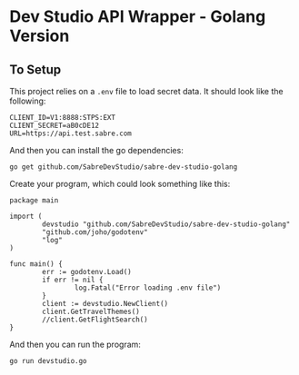 # Dev Studio API Wrapper - Golang Version

## To Setup

This project relies on a `.env` file to load secret data.  It should look like the following:

    CLIENT_ID=V1:8888:STPS:EXT
    CLIENT_SECRET=aB0cDE12
    URL=https://api.test.sabre.com

And then you can install the go dependencies:

    go get github.com/SabreDevStudio/sabre-dev-studio-golang

Create your program, which could look something like this:

    package main
    
    import (
            devstudio "github.com/SabreDevStudio/sabre-dev-studio-golang"
            "github.com/joho/godotenv"
            "log"
    )
    
    func main() {
            err := godotenv.Load()
            if err != nil {
                    log.Fatal("Error loading .env file")
            }
            client := devstudio.NewClient()
            client.GetTravelThemes()
            //client.GetFlightSearch()
    }

And then you can run the program:

    go run devstudio.go
